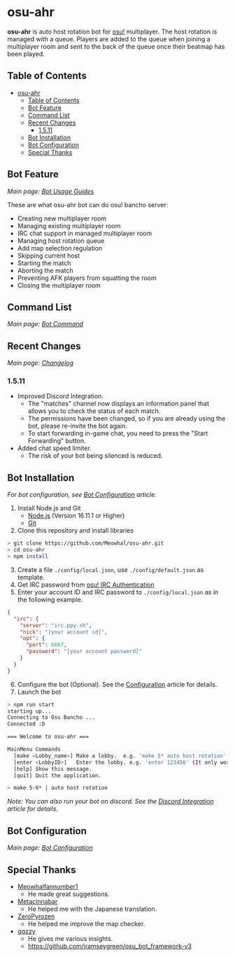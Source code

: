 # osu-ahr

**osu-ahr** is auto host rotation bot for [osu!](https://osu.ppy.sh/home) multiplayer. The host rotation is managed with a queue. Players are added to the queue when joining a multiplayer room and sent to the back of the queue once their beatmap has been played.

## Table of Contents

- [osu-ahr](#osu-ahr)
  - [Table of Contents](#table-of-contents)
  - [Bot Feature](#bot-feature)
  - [Command List](#command-list)
  - [Recent Changes](#recent-changes)
    - [1.5.11](#1511)
  - [Bot Installation](#bot-installation)
  - [Bot Configuration](#bot-configuration)
  - [Special Thanks](#special-thanks)

## Bot Feature

*Main page: [Bot Usage Guides](/wiki/Bot_Usage_Guides.md)*

These are what osu-ahr bot can do osu! bancho server:

<!--TODO: Add link to specific guides-->

- Creating new multiplayer room
- Managing existing multiplayer room
- IRC chat support in managed multiplayer room
- Managing host rotation queue
- Add map selection regulation
- Skipping current host
- Starting the match
- Aborting the match
- Preventing AFK players from squatting the room
- Closing the multiplayer room

## Command List

*Main page: [Bot Command](/wiki/Command_List.md)*

## Recent Changes

*Main page: [Changelog](/wiki/Changelog.md)*

### 1.5.11
+ Improved Discord Integration.
  + The "matches" channel now displays an information panel that allows you to check the status of each match.
  + The permissions have been changed, so if you are already using the bot, please re-invite the bot again.
  + To start forwarding in-game chat, you need to press the "Start Forwarding" button.
+ Added chat speed limiter.
  + The risk of your bot being silenced is reduced.

## Bot Installation

*For bot configuration, see [Bot Configuration](/wiki/Bot_Configuration.md) article.*

1. Install Node.js and Git
   - [Node.js](https://nodejs.org/) (Version 16.11.1 or Higher)
   - [Git](https://git-scm.com/)
2. Clone this repository and install libraries
```bash
> git clone https://github.com/Meowhal/osu-ahr.git
> cd osu-ahr
> npm install
```
3. Create a file `./config/local.json`, use `./config/default.json` as template.
4. Get IRC password from [osu! IRC Authentication](https://osu.ppy.sh/p/irc)
5. Enter your account ID and IRC password to `./config/local.json` as in the following example.

```json
{
  "irc": {
    "server": "irc.ppy.sh",
    "nick": "[your account id]",
    "opt": {
      "port": 6667,
      "password": "[your account password]"
    }
  }
}
```

6. Configure the bot (Optional). See the [Configuration](#configuration) article for details.
7. Launch the bot

```bash 
> npm run start
starting up...
Connecting to Osu Bancho ...
Connected :D

=== Welcome to osu-ahr ===

MainMenu Commands
  [make <Lobby_name>] Make a lobby.  e.g. 'make 5* auto host rotation'
  [enter <LobbyID>]   Enter the lobby. e.g. 'enter 123456' (It only works if you are a referee in the lobby).
  [help] Show this message.
  [quit] Quit the application.

> make 5-6* | auto host rotation
```

*Note: You can also run your bot on discord. See the [Discord Integration](#discord-integration) article for details.*

## Bot Configuration

*Main page: [Bot Configuration](/wiki/Bot_Configuration.md)*

## Special Thanks

+ [Meowhalfannumber1](https://github.com/Meowhalfannumber1)
  + He made great suggestions.
+ [Metacinnabar](https://github.com/Metacinnabar)
  + He helped me with the Japanese translation.
+ [ZeroPyrozen](https://github.com/ZeroPyrozen)
  + He helped me improve the map checker.
+ [qqzzy](https://osu.ppy.sh/users/10911588) 
  + He gives me various insights.
  + https://github.com/jramseygreen/osu_bot_framework-v3